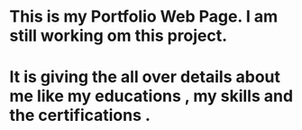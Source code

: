 # This is my Portfolio Web Page. I am still working om this project. 
# It is giving the all over details about me like my educations , my skills and the certifications .
